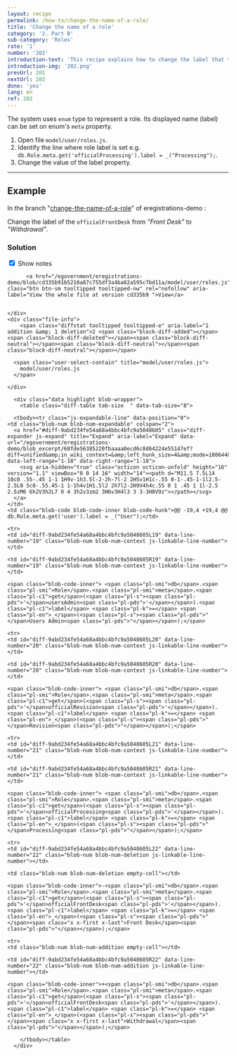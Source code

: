```yaml
---
layout: recipe
permalink: /how-to/change-the-name-of-a-role/
title: 'Change the name of a role'
category: '2. Part B'
sub-category: 'Roles'
rate: '1'
number: '202'
introduction-text: 'This recipe explains how to change the label that the role appears under.'
introduction-img: '202.png'
prevUrl: 201
nextUrl: 203
done: 'yes'
lang: en
ref: 202
---
```


The system uses `enum` type to represent a role. Its displayed name (label) can be set on enum's `meta` property.

1. Open file `model/user/roles.js`.
2. Identify the line where role label is set e.g. `db.Role.meta.get('officialProcessing').label = _("Processing");`.
3. Change the value of the label property.

---

## Example

In the branch "[change-the-name-of-a-role](https://github.com/egovernment/eregistrations-demo/tree/change-the-name-of-a-role)" of eregistrations-demo :

Change the label of the `officialFrontDesk` from *"Front Desk"* to *"Withdrawal"*.

### Solution

<div id="files" class="diff-view " onclick="window.open('https://github.com/egovernment/eregistrations-demo/compare/change-the-name-of-a-role...change-the-name-of-a-role-solution#files')">


<a name="diff-9abd234fe54a68a4bbc4bfc9a5048605"></a>
<div id="diff-0" class="file js-details-container




             show-inline-notes
           ">
  <div class="file-header" data-path="model/user/roles.js">
    <div class="file-actions">
        <span class="show-file-notes">
          <label>
            <input type="checkbox" checked="checked" class="js-toggle-file-notes">
            Show notes
          </label>
        </span>

          <a href="/egovernment/eregistrations-demo/blob/cd335b91b5210a87c755df3a4ba82a595c7bd11a/model/user/roles.js" class="btn btn-sm tooltipped tooltipped-nw" rel="nofollow" aria-label="View the whole file at version cd335b9 ">View</a>


    </div>
    <div class="file-info">
        <span class="diffstat tooltipped tooltipped-e" aria-label="1 addition &amp; 1 deletion">2 <span class="block-diff-added"></span><span class="block-diff-deleted"></span><span class="block-diff-neutral"></span><span class="block-diff-neutral"></span><span class="block-diff-neutral"></span></span>

      <span class="user-select-contain" title="model/user/roles.js">
        model/user/roles.js
      </span>

    </div>
  </div>

      <div class="data highlight blob-wrapper">
        <table class="diff-table tab-size  " data-tab-size="8">

      <tbody><tr class="js-expandable-line" data-position="0">
    <td class="blob-num blob-num-expandable" colspan="2">
      <a href="#diff-9abd234fe54a68a4bbc4bfc9a5048605" class="diff-expander js-expand" title="Expand" aria-label="Expand" data-url="/egovernment/eregistrations-demo/blob_excerpt/68fde56385220fbaaaa0ecd6c8d64224e55147ef?diff=unified&amp;in_wiki_context=&amp;left_hunk_size=4&amp;mode=100644&amp;next_line_num_left=19&amp;next_line_num_right=19&amp;path=model%2Fuser%2Froles.js&amp;prev_line_num_left=&amp;prev_line_num_right=&amp;right_hunk_size=4" data-left-range="1-18" data-right-range="1-18">
        <svg aria-hidden="true" class="octicon octicon-unfold" height="16" version="1.1" viewBox="0 0 14 16" width="14"><path d="M11.5 7.5L14 10c0 .55-.45 1-1 1H9v-1h3.5l-2-2h-7l-2 2H5v1H1c-.55 0-1-.45-1-1l2.5-2.5L0 5c0-.55.45-1 1-1h4v1H1.5l2 2h7l2-2H9V4h4c.55 0 1 .45 1 1l-2.5 2.5zM6 6h2V3h2L7 0 4 3h2v3zm2 3H6v3H4l3 3 3-3H8V9z"></path></svg>
      </a>
    </td>
    <td class="blob-code blob-code-inner blob-code-hunk">@@ -19,4 +19,4 @@ db.Role.meta.get('user').label = _("User");</td>
  </tr>

    <tr>
    <td id="diff-9abd234fe54a68a4bbc4bfc9a5048605L19" data-line-number="19" class="blob-num blob-num-context js-linkable-line-number"></td>

    <td id="diff-9abd234fe54a68a4bbc4bfc9a5048605R19" data-line-number="19" class="blob-num blob-num-context js-linkable-line-number"></td>

  <td class="blob-code blob-code-context">

    <span class="blob-code-inner"> <span class="pl-smi">db</span>.<span class="pl-smi">Role</span>.<span class="pl-smi">meta</span>.<span class="pl-c1">get</span>(<span class="pl-s"><span class="pl-pds">'</span>usersAdmin<span class="pl-pds">'</span></span>).<span class="pl-c1">label</span> <span class="pl-k">=</span> <span class="pl-en">_</span>(<span class="pl-s"><span class="pl-pds">"</span>Users Admin<span class="pl-pds">"</span></span>);</span>

  </td>
</tr>


    <tr>
    <td id="diff-9abd234fe54a68a4bbc4bfc9a5048605L20" data-line-number="20" class="blob-num blob-num-context js-linkable-line-number"></td>

    <td id="diff-9abd234fe54a68a4bbc4bfc9a5048605R20" data-line-number="20" class="blob-num blob-num-context js-linkable-line-number"></td>

  <td class="blob-code blob-code-context">

    <span class="blob-code-inner"> <span class="pl-smi">db</span>.<span class="pl-smi">Role</span>.<span class="pl-smi">meta</span>.<span class="pl-c1">get</span>(<span class="pl-s"><span class="pl-pds">'</span>officialRevision<span class="pl-pds">'</span></span>).<span class="pl-c1">label</span> <span class="pl-k">=</span> <span class="pl-en">_</span>(<span class="pl-s"><span class="pl-pds">"</span>Revision<span class="pl-pds">"</span></span>);</span>

  </td>
</tr>


    <tr>
    <td id="diff-9abd234fe54a68a4bbc4bfc9a5048605L21" data-line-number="21" class="blob-num blob-num-context js-linkable-line-number"></td>

    <td id="diff-9abd234fe54a68a4bbc4bfc9a5048605R21" data-line-number="21" class="blob-num blob-num-context js-linkable-line-number"></td>

  <td class="blob-code blob-code-context">

    <span class="blob-code-inner"> <span class="pl-smi">db</span>.<span class="pl-smi">Role</span>.<span class="pl-smi">meta</span>.<span class="pl-c1">get</span>(<span class="pl-s"><span class="pl-pds">'</span>officialProcessing<span class="pl-pds">'</span></span>).<span class="pl-c1">label</span> <span class="pl-k">=</span> <span class="pl-en">_</span>(<span class="pl-s"><span class="pl-pds">"</span>Processing<span class="pl-pds">"</span></span>);</span>

  </td>
</tr>


    <tr>
    <td id="diff-9abd234fe54a68a4bbc4bfc9a5048605L22" data-line-number="22" class="blob-num blob-num-deletion js-linkable-line-number"></td>

    <td class="blob-num blob-num-deletion empty-cell"></td>

  <td class="blob-code blob-code-deletion">

    <span class="blob-code-inner">-<span class="pl-smi">db</span>.<span class="pl-smi">Role</span>.<span class="pl-smi">meta</span>.<span class="pl-c1">get</span>(<span class="pl-s"><span class="pl-pds">'</span>officialFrontDesk<span class="pl-pds">'</span></span>).<span class="pl-c1">label</span> <span class="pl-k">=</span> <span class="pl-en">_</span>(<span class="pl-s"><span class="pl-pds">"</span><span class="x x-first x-last">Front Desk</span><span class="pl-pds">"</span></span>);</span>

  </td>
</tr>


    <tr>
    <td class="blob-num blob-num-addition empty-cell"></td>

    <td id="diff-9abd234fe54a68a4bbc4bfc9a5048605R22" data-line-number="22" class="blob-num blob-num-addition js-linkable-line-number"></td>

  <td class="blob-code blob-code-addition">

    <span class="blob-code-inner">+<span class="pl-smi">db</span>.<span class="pl-smi">Role</span>.<span class="pl-smi">meta</span>.<span class="pl-c1">get</span>(<span class="pl-s"><span class="pl-pds">'</span>officialFrontDesk<span class="pl-pds">'</span></span>).<span class="pl-c1">label</span> <span class="pl-k">=</span> <span class="pl-en">_</span>(<span class="pl-s"><span class="pl-pds">"</span><span class="x x-first x-last">Withdrawal</span><span class="pl-pds">"</span></span>);</span>

  </td>
</tr>



        </tbody></table>
      </div>
</div>

</div>
